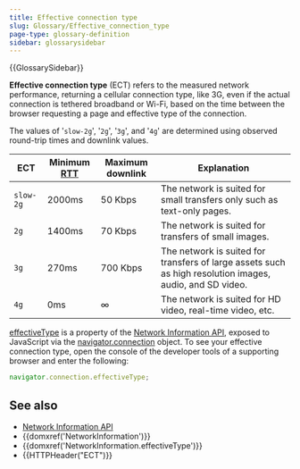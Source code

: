 ```yaml
---
title: Effective connection type
slug: Glossary/Effective_connection_type
page-type: glossary-definition
sidebar: glossarysidebar
---
```


{{GlossarySidebar}}

**Effective connection type** (ECT) refers to the measured network performance, returning a cellular connection type, like 3G, even if the actual connection is tethered broadband or Wi-Fi, based on the time between the browser requesting a page and effective type of the connection.

The values of '`slow-2g`', '`2g`', '`3g`', and '`4g`' are determined using observed round-trip times and downlink values.

| ECT       | Minimum [RTT](/en-US/docs/Glossary/Round_Trip_Time) | Maximum downlink | Explanation                                                                                              |
| --------- | --------------------------------------------------- | ---------------- | -------------------------------------------------------------------------------------------------------- |
| `slow-2g` | 2000ms                                              | 50 Kbps          | The network is suited for small transfers only such as text-only pages.                                  |
| `2g`      | 1400ms                                              | 70 Kbps          | The network is suited for transfers of small images.                                                     |
| `3g`      | 270ms                                               | 700 Kbps         | The network is suited for transfers of large assets such as high resolution images, audio, and SD video. |
| `4g`      | 0ms                                                 | ∞                | The network is suited for HD video, real-time video, etc.                                                |

[effectiveType](/en-US/docs/Web/API/NetworkInformation/effectiveType) is a property of the [Network Information API](/en-US/docs/Web/API/Network_Information_API), exposed to JavaScript via the [navigator.connection](/en-US/docs/Web/API/Navigator/connection) object. To see your effective connection type, open the console of the developer tools of a supporting browser and enter the following:

```js
navigator.connection.effectiveType;
```

## See also

- [Network Information API](/en-US/docs/Web/API/Network_Information_API)
- {{domxref('NetworkInformation')}}
- {{domxref('NetworkInformation.effectiveType')}}
- {{HTTPHeader("ECT")}}
